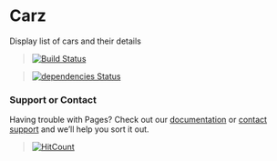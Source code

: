 # Carz
Display list of cars and their details 

> [![Build Status](https://travis-ci.org/AJEETX/Carz.png?branch=master)](https://travis-ci.org/AJEETX/Carz)

> [![dependencies Status](https://img.shields.io/badge/dependency-none-brightgreen.svg)](https://img.shields.io/badge/dependency-none-brightgreen.svg)


### Support or Contact

Having trouble with Pages? Check out our [documentation](https://github.com/AJEETX/Carz/edit/master/README.md) or [contact support](mailto:ajeetkumar@email.com) and we’ll help you sort it out.


> [![HitCount](http://hits.dwyl.io/ajeetx/Carz/projects/1.svg)](http://hits.dwyl.io/ajeetx/Carz/projects/1)


